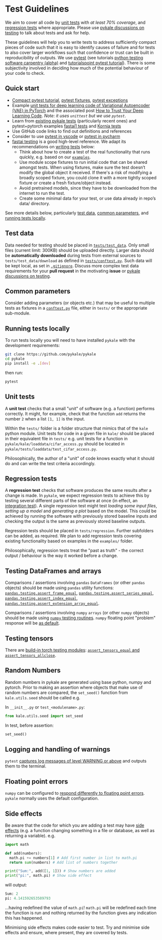 # Test Guidelines

We aim to cover all code by [unit tests](https://carpentries-incubator.github.io/python-testing/04-units/index.html) with *at least 70% coverage*, and [regression tests](https://carpentries-incubator.github.io/python-testing/07-integration/index.html) where appropriate. Please use [pykale discussions on testing](https://github.com/pykale/pykale/discussions/categories/testing) to talk about tests and ask for help.

These guidelines will help you to write tests to address sufficiently compact pieces of code such that it is easy to identify causes of failure and for tests to also cover larger workflows such that confidence or trust can be built in reproducibility of outputs. We use [pytest](https://docs.pytest.org/en/stable/) (see tutorials [python testing software carpentry (alpha)](https://carpentries-incubator.github.io/python-testing/) and [tutorialspoint pytest tutorial](https://www.tutorialspoint.com/pytest/pytest_tutorial.pdf)). There is some subjectivity involved in deciding how much of the potential behaviour of your code to check.

## Quick start

- [Compact pytest tutorial](https://www.tutorialspoint.com/pytest/pytest_tutorial.pdf), [pytest fixtures](https://docs.pytest.org/en/stable/fixture.html), [pytest exceptions](https://docs.pytest.org/en/stable/assert.html#assertions-about-expected-exceptions)
- Example [unit tests for deep learning code of Variational Autoencoder (VAE) in PyTorch](https://github.com/tilman151/unittest_dl) and the associated post [How to Trust Your Deep Learning Code](https://krokotsch.eu/cleancode/2020/08/11/Unit-Tests-for-Deep-Learning.html). *Note: it uses `unittest` but we use `pytest`*.
- Learn from [existing pykale tests](https://github.com/pykale/pykale/tree/master/tests) (particularly recent ones) and pytest+pytorch examples [fastai1 tests](https://github.com/fastai/fastai1/tree/master/tests) and [Kornia tests](https://github.com/kornia/kornia/tree/master/test)
- Use GitHub code links to find out definitions and references
- Consider to use [pytest in vscode](https://code.visualstudio.com/docs/python/testing) or [pytest in pycharm](https://www.jetbrains.com/help/pycharm/pytest.html)
- [fastai testing](https://fastai1.fast.ai/dev/test.html) is a good high-level reference. We adapt its recommendations on [writing tests](https://fastai1.fast.ai/dev/test.html#writing-tests) below:
  - Think about how to create a test of the real functionality that runs quickly, e.g. based on our [`examples`](https://github.com/pykale/pykale/tree/master/examples).
  - Use module scope fixtures to run initial code that can be shared amongst tests. When using fixtures, make sure the test doesn’t modify the global object it received. If there's a risk of modifying a broadly scoped fixture, you could clone it with a more tightly scoped fixture or create a fresh fixture/object instead.
  - Avoid pretrained models, since they have to be downloaded from the internet to run the test.
  - Create some minimal data for your test, or use data already in repo’s data/ directory.

See more details below, particularly [test data](#test-data), [common parameters](#common-parameters), and [running tests locally](#running-tests-locally).

## Test data

Data needed for testing should be placed in [`tests/test_data`](https://github.com/pykale/pykale/tree/master/tests/test_data). Only small files (current limit: 300KB) should be uploaded directly. Larger data should be **automatically downloaded** during tests from external sources to `tests/test_data/download` as defined in [`tests/conftest.py`](https://github.com/pykale/pykale/blob/master/tests/conftest.py). Such data will be kept local, as set in [`.gitignore`](https://github.com/pykale/pykale/blob/master/.gitignore). Discuss more complex test data requirements for your **pull request** in the motivating **issue** or [pykale discussions on testing](https://github.com/pykale/pykale/discussions/categories/testing).

## Common parameters

Consider adding parameters (or objects etc.) that may be useful to multiple tests as fixtures in a [`conftest.py`](
https://docs.pytest.org/en/stable/fixture.html#conftest-py-sharing-fixtures-across-multiple-files) file, either in `tests/` or the appropriate sub-module.

## Running tests locally

To run tests locally you will need to have installed `pykale` with the development requirements:

```sh
git clone https://github.com/pykale/pykale
cd pykale
pip install -e .[dev]
```

then run:

```sh
pytest
```

## Unit tests

A **unit test** checks that a small "unit" of software (e.g. a function) performs correctly. It might, for example, check that the function `add` returns the number `2` when a list `[1, 1]` is the input.

Within the `tests/` folder is a folder structure that mimics that of the `kale` python module. Unit tests for code in a given file in `kale/` should be placed in their equivalent file in `tests/` e.g. unit tests for a function in `pykale/kale/loaddata/cifar_access.py` should be located in `pykale/tests/loaddata/test_cifar_access.py`.

Philosophically, the author of a "unit" of code knows exactly what it should do and can write the test criteria accordingly.

## Regression tests

A **regression test** checks that software produces the same results after a change is made. In `pykale`, we expect regression tests to achieve this by testing several different parts of the software at once (in effect, an [integration test](https://carpentries-incubator.github.io/python-testing/07-integration/index.html)). A single regression test might test *loading some input files*, *setting up a model* and *generating a plot* based on the model. This could be achieved by running the software with previously stored baseline inputs and checking the output is the same as previously stored baseline outputs.

Regression tests should be placed in `tests/regression`. Further subfolders can be added, as required. We plan to add regression tests covering existing functionality based on examples in the `examples/` folder.

Philosophically, regression tests treat the "past as truth" - the correct output / behaviour is the way it worked before a change.

## Testing DataFrames and arrays

Comparisons / assertions involving `pandas` `DataFrames` (or other `pandas` objects) should be made using `pandas` utility functions: [`pandas.testing.assert_frame_equal`](https://pandas.pydata.org/pandas-docs/stable/reference/api/pandas.testing.assert_frame_equal.html), [`pandas.testing.assert_series_equal`](https://pandas.pydata.org/pandas-docs/stable/reference/api/pandas.testing.assert_series_equal.html), [`pandas.testing.assert_index_equal`](https://pandas.pydata.org/pandas-docs/stable/reference/api/pandas.testing.assert_index_equal.html), [`pandas.testing.assert_extension_array_equal`](https://pandas.pydata.org/pandas-docs/stable/reference/api/pandas.testing.assert_extension_array_equal.html).

Comparisons / assertions involving `numpy` `arrays` (or other `numpy` objects) should be made using [`numpy` testing routines](https://numpy.org/doc/stable/reference/routines.testing.html). `numpy` floating point "problem" response will be [as default](https://numpy.org/doc/stable/reference/generated/numpy.seterr.html#numpy.seterr).

## Testing tensors

There are [build-in torch testing modules](https://github.com/pytorch/pytorch/tree/master/torch/testing): [`assert_tensors_equal` and `assert_tensors_allclose`](https://github.com/pytorch/pytorch/blob/master/torch/testing/_asserts.py).

## Random Numbers

Random numbers in pykale are generated using base python, numpy and pytorch. Prior to making an assertion where objects that make use of random numbers are compared, the `set_seed()` function from `kale.utils.seed` should be called e.g.

In `__init__.py` or `test_<modulename>.py`:

```python
from kale.utils.seed import set_seed
```

In test, before assertion:

```python
set_seed()
```

## Logging and handling of warnings

`pytest` [captures log messages of level WARNING or above](https://docs.pytest.org/en/stable/logging.html) and outputs them to the terminal.

## Floating point errors

`numpy` can be configured to [respond differently to floating point errors](
https://numpy.org/doc/stable/reference/generated/numpy.seterr.html#numpy.seterr). `pykale` normally uses the default configuration.

## Side effects

Be aware that the code for which you are adding a test may have [side effects](https://en.wikipedia.org/wiki/Side_effect_(computer_science)) (e.g. a function changing something in a file or database, as well as returning a variable). e.g.

```python
import math

def add(numbers):
  math.pi += numbers[1] # Add first number in list to math.pi
  return sum(numbers) # Add list of numbers together

print("Sum:", add([1, 1])) # Show numbers are added
print("pi:", math.pi) # Show side effect
```

will output:

```python
Sum: 2
pi: 4.141592653589793
```

...having redefined the value of `math.pi`! `math.pi` will be redefined each time the function is run and nothing returned by the function gives any indication this has happened.

Minimising side effects makes code easier to test. Try and minimise side effects and ensure, where present, they are covered by tests.
